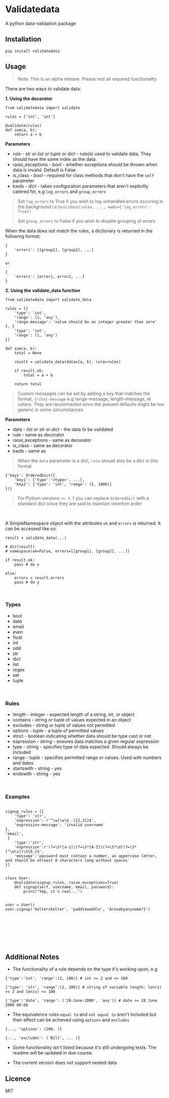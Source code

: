 # Validatedata

A python data-validation package


## Installation

```pip install validatedata ```


## Usage


> Note: This is an alpha release. Please test all required functionality


There are two ways to validate data:

**1. Using the decorator**

```
from validatedata import validate

rules = ['int', 'int']

@validate(rules)
def sum(a, b):
    return a + b

```

**Parameters**

* rule - *str or list or tuple or dict* - rule(s) used to validate data. They should have the same index as the data.
* raise_exceptions - *bool* - whether exceptions should be thrown when data is invalid. Default is False
* is_class - *bool* - required for class methods that don't have the `self` parameter
* kwds - *dict* - takes configuration parameters that aren't explicitly catered for, e.g `log_errors` and `group_errors`

> Set `log_errors` to True if you wish to log unhandled errors occuring in the background i.e `@validate(rules, ..., kwds={'log_errors': True})`

> Set `group_errors` to False if you wish to disable grouping of errors

When the data does not match the rules, a dictionary is returned in the following format:

```
{
    'errors': [[group1], [group2], ...]
}

or

{
    'errors': [error1, error2, ...]
}
```


**2. Using the validate_data function**

```
from validatedata import validate_data

rules = [{
    'type': 'int',
    'range': (1, 'any'),
    'range-message': 'value should be an integer greater than zero'
}, {
    'type': 'int',
    'range': (1, 'any')
}]

def sum(a, b):
    total = None

    result = validate_data(data=[a, b], rule=rules)

    if result.ok:
        total = a + b
    
    return total

```


> Custom messages can be set by adding a key that matches the format, `{rule}-message` e.g range-message, length-message, et cetera. They are recommeded since the present defaults might be too generic in some circumstances


**Parameters**

- data - *list or str or dict* - the data to be validated
- rule - same as decorator
- raise_exceptions - same as decorator
- is_class - same as decorator
- kwds - same as

> When the `data` parameter is a dict, `rule` should also be a dict in this format
```
{'keys': OrderedDict({
    'key1': {'type':'<type>', ...},
    'key2': {'type': 'int', 'range': (5, 1000)}
})}
```
> For Python versions `>= 3.7` you can replace `OrderedDict` with a standard dict since they are said to maintain insertion order

&nbsp;

A SimpleNamespace object with the attributes `ok` and `errors` is returned. It can be accessed like so:

```
result = validate_data(...)

# dir(result) 
# namespace(ok=False, errors=[[group1], [group2], ...])

if result.ok:
    pass # do x

else:
    errors = result.errors
    pass # do y

```

&nbsp;

### Types

- bool
- date
- email
- even
- float
- int
- odd
- str
- dict
- list
- regex
- set
- tuple

&nbsp;



### Rules
- length - integer - expected length of a string, int, or object
- contains - string or tuple of values expected in an object
- excludes - string or tuple of values not permitted
- options - tuple - a tuple of permitted values
- strict - boolean indicating whether data should be type cast or not
- expression - string - ensures data matches a given regular expression
- type - string - specifies type of data expected. Should always be included
- range - tuple - specifies permitted range or values. Used with numbers and dates
- startswith - string - yes
- endswith - string - yes

&nbsp;

> 



### Examples
```

signup_rules = [{
    'type': 'str',
    'expression': r'^\w[\w\d_-]{2,31}$',
    'expression-message': 'invalid username'
}, 
'email',
 {
    'type':'str',
    'expression':r'(?=\S*[a-z])(?=\S*[A-Z])(?=\S*\d)(?=\S*[^\w\s])\S{8,}$',
    'message':'password must contain a number, an uppercase letter, and should be atleast 8 characters long without spaces'
}]


class User:
    @validate(signup_rules, raise_exceptions=True)
    def signup(self, username, email, password):
        print("Yep, it's real...")


user = User()
user.signup('helterskelter', 'paddlewaddle', 'Arosebyanyname?1')






```

&nbsp;
## Additional Notes

- The functionality of a rule depends on the type it's working upon, e.g

```
{'type':'int', 'range':(2, 100)} # int >= 2 and <= 100

{'type': 'str', 'range':(2, 100)} # string of variable length: len(s) >= 2 and len(s) <= 100

{'type':'date', 'range': ('28-June-2000', 'any')} # date >= 28 June 2000 00:00

```

- The equivalence rules `equal to` and `not equal to` aren't included but their effect can be achieved using `options` and `excludes`

```
{..., 'options': (200, )}

{..., 'excludes': ('Bill', ... )}
```


- Some functionality isn't listed because it's still undergoing tests. The readme will be updated in due course.

- The current version does not support nested data

## Licence
MIT